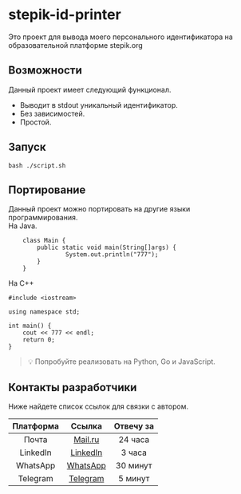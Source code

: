 # stepik-id-printer
Это проект для вывода моего персонального идентификатора на образовательной платформе stepik.org

## Возможности

Данный проект имеет следующий функционал.
* Выводит в stdout уникальный идентификатор.
* Без зависимостей.
*  Простой.
  
## Запуск

`bash ./script.sh`

## Портирование

Данный проект можно портировать на другие языки программирования. \
На Java.

```
    class Main {
        public static void main(String[]args) {
                System.out.println("777");
        }   
    }
```
На C++

```
#include <iostream>

using namespace std;

int main() {
    cout << 777 << endl;
    return 0;
}
```

> 💡 Попробуйте реализовать на Python, Go и JavaScript.

## Контакты разработчики

Ниже найдете список ссылок для связки с автором.

| Платформа|         Ссылка         |Отвечу за|
|:--------:|:----------------------:|:-------:|
|  Почта   |   [Mail.ru](mail.ru)   | 24 часа |
| LinkedIn |[LinkedIn](linkedin.com)| 3 часа  |
| WhatsApp |[WhatsApp](whatsapp.com)| 30 минут|
| Telegram |[Telegram](telegram.com)| 5 минут |
